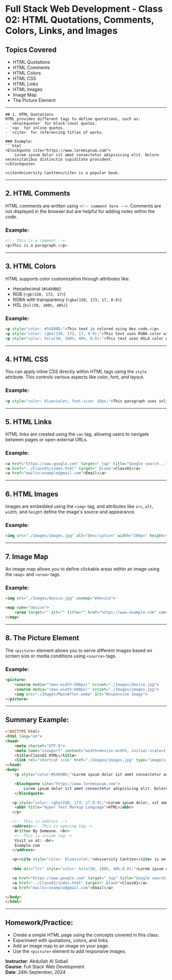 # Full Stack Web Development - Class 02: HTML Quotations, Comments, Colors, Links, and Images

## Topics Covered
- HTML Quotations
- HTML Comments
- HTML Colors
- HTML CSS
- HTML Links
- HTML Images
- Image Map
- The Picture Element

---
```
## 1. HTML Quotations
HTML provides different tags to define quotations, such as:
- `<blockquote>` for block-level quotes.
- `<q>` for inline quotes.
- `<cite>` for referencing titles of works.

### Example:
```html
<blockquote cite="https://www.loremipsum.com">
    Lorem ipsum dolor sit amet consectetur adipisicing elit. Dolore necessitatibus distinctio cupiditate provident.
</blockquote>

<cite>University Cantten</cite> is a popular book.
```

---

## 2. HTML Comments
HTML comments are written using `<!-- comment here -->`. Comments are not displayed in the browser but are helpful for adding notes within the code.

### Example:
```html
<!-- This is a comment -->
<p>This is a paragraph.</p>
```

---

## 3. HTML Colors
HTML supports color customization through attributes like:
- Hexadecimal (`#5489BD`)
- RGB (`rgb(150, 173, 17)`)
- RGBA with transparency (`rgba(150, 173, 17, 0.9)`)
- HSL (`hsl(50, 100%, 40%)`)

### Example:
```html
<p style="color: #5489BD;">This text is colored using Hex code.</p>
<p style="color: rgba(150, 173, 17, 0.9);">This text uses RGBA color with transparency.</p>
<p style="color: hsla(50, 100%, 40%, 0.8);">This text uses HSLA color with transparency.</p>
```

---

## 4. HTML CSS
You can apply inline CSS directly within HTML tags using the `style` attribute. This controls various aspects like color, font, and layout.

### Example:
```html
<p style="color: blueviolet; font-size: 18px;">This paragraph uses inline CSS.</p>
```

---

## 5. HTML Links
HTML links are created using the `<a>` tag, allowing users to navigate between pages or open external URLs.

### Example:
```html
<a href="https://www.google.com" target="_top" title="Google search...">Google</a>
<a href="../Class01/index.html" target="_blank">Class01</a>
<a href="mailto:example@gmail.com">Email</a>
```

---

## 6. HTML Images
Images are embedded using the `<img>` tag, and attributes like `src`, `alt`, `width`, and `height` define the image's source and appearance.

### Example:
```html
<img src="./Images/images.jpg" alt="Description" width="200px" height="200px">
```

---

## 7. Image Map
An image map allows you to define clickable areas within an image using the `<map>` and `<area>` tags.

### Example:
```html
<img src="./Images/device.jpg" usemap="#device">

<map name="device">
    <area target="" alt="" title="" href="https://www.example.com" coords="138,68,191,172" shape="rect">
</map>
```

---

## 8. The Picture Element
The `<picture>` element allows you to serve different images based on screen size or media conditions using `<source>` tags.

### Example:
```html
<picture>
    <source media="(max-width:500px)" srcset="./Images/device.jpg">
    <source media="(max-width:600px)" srcset="./Images/images.jpg">
    <img src="./Images/MainAfter.webp" alt="Responsive Image">
</picture>
```

---

## Summary Example:
```html
<!DOCTYPE html>
<html lang="en">
<head>
    <meta charset="UTF-8">
    <meta name="viewport" content="width=device-width, initial-scale=1.0">
    <title>Class02 HTML</title>
    <link rel="shortcut icon" href="./Images/images.jpg" type="image/x-icon">
</head>
<body>
    <p style="color:#5489BD;">Lorem ipsum dolor sit amet consectetur adipisicing elit. Cupiditate, vel placeat rerum atque dolor corporis magnam quaerat commodi reiciendis sapiente amet molestiae eum modi molestias incidunt, vero quidem iste quisquam!</p>

    <blockquote cite="https://www.loremipsum.com">
        Lorem ipsum dolor sit amet consectetur adipisicing elit. Dolore necessitatibus distinctio cupiditate provident, eos nam tempore sit similique architecto ea delectus obcaecati quos magni fugiat dicta sapiente. Dignissimos, earum ipsa.
    </blockquote>

   <p style="color: rgba(150, 173, 17,0.9);">Lorem ipsum dolor, sit amet consectetur adipisicing elit. Rem soluta earum quam. Hic aspernatur cum in dolore, <!--<q>sequi omnis voluptatem blanditiis</q>--> eum doloremque amet ut temporibus suscipit! Unde, exercitationem necessitatibus?
    <abbr title="Hyper Text Markup Language">HTML</abbr>
   </p>

   <!-- This is address -->
   <address><!--This is opening tag-->
    Written By Someone. <br>
    <!--This is inside tag-->
    Visit us at: <br>
    Example.com
   </address>

   <p><cite style="color: blueviolet;">University Cantten</cite> is an popular book</p>
   
   <bdo dir="ltr" style="color: hsla(50, 100%, 40%,0.8);">Lorem ipsum dolor sit amet consectetur </bdo>

   <a href="https://www.google.com" target="_top" title="Google search...">Google</a>
   <a href="../Class01/index.html" target="_blank">Class01</a>
   <a href="mailto:example@gmail.com">Email</a>

</body>
</html>
```

---

## Homework/Practice:
- Create a simple HTML page using the concepts covered in this class.
- Experiment with quotations, colors, and links.
- Add an image map to an image on your page.
- Use the `<picture>` element to add responsive images.

**Instructor**: Abdullah Al Sobail  
**Course**: Full Stack Web Development  
**Date**: 24th September, 2024
```

